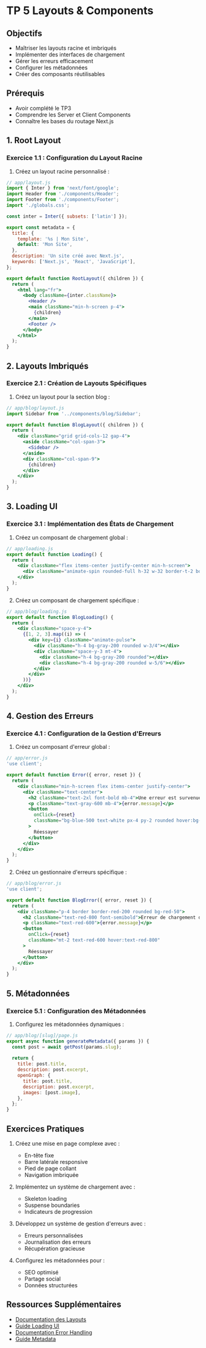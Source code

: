 # TP 5 Layouts & Components

## Objectifs

- Maîtriser les layouts racine et imbriqués
- Implémenter des interfaces de chargement
- Gérer les erreurs efficacement
- Configurer les métadonnées
- Créer des composants réutilisables

## Prérequis

- Avoir complété le TP3
- Comprendre les Server et Client Components
- Connaître les bases du routage Next.js

## 1. Root Layout

### Exercice 1.1 : Configuration du Layout Racine

1. Créez un layout racine personnalisé :

```jsx
// app/layout.js
import { Inter } from 'next/font/google';
import Header from './components/Header';
import Footer from './components/Footer';
import './globals.css';

const inter = Inter({ subsets: ['latin'] });

export const metadata = {
  title: {
    template: '%s | Mon Site',
    default: 'Mon Site',
  },
  description: 'Un site créé avec Next.js',
  keywords: ['Next.js', 'React', 'JavaScript'],
};

export default function RootLayout({ children }) {
  return (
    <html lang="fr">
      <body className={inter.className}>
        <Header />
        <main className="min-h-screen p-4">
          {children}
        </main>
        <Footer />
      </body>
    </html>
  );
}
```

## 2. Layouts Imbriqués

### Exercice 2.1 : Création de Layouts Spécifiques

1. Créez un layout pour la section blog :

```jsx
// app/blog/layout.js
import Sidebar from '../components/blog/Sidebar';

export default function BlogLayout({ children }) {
  return (
    <div className="grid grid-cols-12 gap-4">
      <aside className="col-span-3">
        <Sidebar />
      </aside>
      <div className="col-span-9">
        {children}
      </div>
    </div>
  );
}
```

## 3. Loading UI

### Exercice 3.1 : Implémentation des États de Chargement

1. Créez un composant de chargement global :

```jsx
// app/loading.js
export default function Loading() {
  return (
    <div className="flex items-center justify-center min-h-screen">
      <div className="animate-spin rounded-full h-32 w-32 border-t-2 border-b-2 border-gray-900"></div>
    </div>
  );
}
```

2. Créez un composant de chargement spécifique :

```jsx
// app/blog/loading.js
export default function BlogLoading() {
  return (
    <div className="space-y-4">
      {[1, 2, 3].map((i) => (
        <div key={i} className="animate-pulse">
          <div className="h-4 bg-gray-200 rounded w-3/4"></div>
          <div className="space-y-3 mt-4">
            <div className="h-4 bg-gray-200 rounded"></div>
            <div className="h-4 bg-gray-200 rounded w-5/6"></div>
          </div>
        </div>
      ))}
    </div>
  );
}
```

## 4. Gestion des Erreurs

### Exercice 4.1 : Configuration de la Gestion d'Erreurs

1. Créez un composant d'erreur global :

```jsx
// app/error.js
'use client';

export default function Error({ error, reset }) {
  return (
    <div className="min-h-screen flex items-center justify-center">
      <div className="text-center">
        <h2 className="text-2xl font-bold mb-4">Une erreur est survenue</h2>
        <p className="text-gray-600 mb-4">{error.message}</p>
        <button
          onClick={reset}
          className="bg-blue-500 text-white px-4 py-2 rounded hover:bg-blue-600"
        >
          Réessayer
        </button>
      </div>
    </div>
  );
}
```

2. Créez un gestionnaire d'erreurs spécifique :

```jsx
// app/blog/error.js
'use client';

export default function BlogError({ error, reset }) {
  return (
    <div className="p-4 border border-red-200 rounded bg-red-50">
      <h2 className="text-red-800 font-semibold">Erreur de chargement du blog</h2>
      <p className="text-red-600">{error.message}</p>
      <button
        onClick={reset}
        className="mt-2 text-red-600 hover:text-red-800"
      >
        Réessayer
      </button>
    </div>
  );
}
```

## 5. Métadonnées

### Exercice 5.1 : Configuration des Métadonnées

1. Configurez les métadonnées dynamiques :

```jsx
// app/blog/[slug]/page.js
export async function generateMetadata({ params }) {
  const post = await getPost(params.slug);
  
  return {
    title: post.title,
    description: post.excerpt,
    openGraph: {
      title: post.title,
      description: post.excerpt,
      images: [post.image],
    },
  };
}
```

## Exercices Pratiques

1. Créez une mise en page complexe avec :
   - En-tête fixe
   - Barre latérale responsive
   - Pied de page collant
   - Navigation imbriquée

2. Implémentez un système de chargement avec :
   - Skeleton loading
   - Suspense boundaries
   - Indicateurs de progression

3. Développez un système de gestion d'erreurs avec :
   - Erreurs personnalisées
   - Journalisation des erreurs
   - Récupération gracieuse

4. Configurez les métadonnées pour :
   - SEO optimisé
   - Partage social
   - Données structurées

## Ressources Supplémentaires

- [Documentation des Layouts](https://nextjs.org/docs/app/building-your-application/routing/pages-and-layouts)
- [Guide Loading UI](https://nextjs.org/docs/app/building-your-application/routing/loading-ui)
- [Documentation Error Handling](https://nextjs.org/docs/app/building-your-application/routing/error-handling)
- [Guide Metadata](https://nextjs.org/docs/app/building-your-application/optimizing/metadata) 